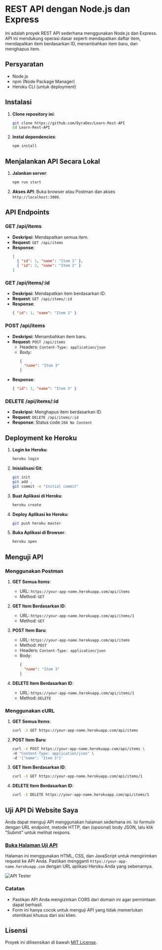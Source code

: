 # REST API dengan Node.js dan Express

Ini adalah proyek REST API sederhana menggunakan Node.js dan Express. API ini mendukung operasi dasar seperti mendapatkan daftar item, mendapatkan item berdasarkan ID, menambahkan item baru, dan menghapus item.

## Persyaratan

- Node.js
- npm (Node Package Manager)
- Heroku CLI (untuk deployment)

## Instalasi

1. **Clone repository ini**:
    ```bash
    git clone https://github.com/DyraDev/Learn-Rest-API
    cd Learn-Rest-API
    ```

2. **Instal dependencies**:
    ```bash
    npm install
    ```

## Menjalankan API Secara Lokal

1. **Jalankan server**:
    ```bash
    npm run start
    ```

2. **Akses API**:
    Buka browser atau Postman dan akses `http://localhost:3000`.


## API Endpoints

### GET /api/items

- **Deskripsi**: Mendapatkan semua item.
- **Request**: `GET /api/items`
- **Response**:
    ```json
    [
      { "id": 1, "name": "Item 1" },
      { "id": 2, "name": "Item 2" }
    ]
    ```

### GET /api/items/:id

- **Deskripsi**: Mendapatkan item berdasarkan ID.
- **Request**: `GET /api/items/:id`
- **Response**:
    ```json
    { "id": 1, "name": "Item 1" }
    ```

### POST /api/items

- **Deskripsi**: Menambahkan item baru.
- **Request**: `POST /api/items`
    - Headers: `Content-Type: application/json`
    - Body:
        ```json
        {
          "name": "Item 3"
        }
        ```
- **Response**:
    ```json
    { "id": 3, "name": "Item 3" }
    ```

### DELETE /api/items/:id

- **Deskripsi**: Menghapus item berdasarkan ID.
- **Request**: `DELETE /api/items/:id`
- **Response**: Status code `204 No Content`

## Deployment ke Heroku

1. **Login ke Heroku**:
    ```bash
    heroku login
    ```

2. **Inisialisasi Git**:
    ```bash
    git init
    git add .
    git commit -m "Initial commit"
    ```

3. **Buat Aplikasi di Heroku**:
    ```bash
    heroku create
    ```

4. **Deploy Aplikasi ke Heroku**:
    ```bash
    git push heroku master
    ```

5. **Buka Aplikasi di Browser**:
    ```bash
    heroku open
    ```

## Menguji API

### Menggunakan Postman

1. **GET Semua Items**:
    - URL: `https://your-app-name.herokuapp.com/api/items`
    - Method: `GET`

2. **GET Item Berdasarkan ID**:
    - URL: `https://your-app-name.herokuapp.com/api/items/1`
    - Method: `GET`

3. **POST Item Baru**:
    - URL: `https://your-app-name.herokuapp.com/api/items`
    - Method: `POST`
    - Headers: `Content-Type: application/json`
    - Body:
        ```json
        {
          "name": "Item 3"
        }
        ```

4. **DELETE Item Berdasarkan ID**:
    - URL: `https://your-app-name.herokuapp.com/api/items/1`
    - Method: `DELETE`

### Menggunakan cURL

1. **GET Semua Items**:
    ```bash
    curl -X GET https://your-app-name.herokuapp.com/api/items
    ```

2. **POST Item Baru**:
    ```bash
    curl -X POST https://your-app-name.herokuapp.com/api/items \
    -H "Content-Type: application/json" \
    -d '{"name": "Item 3"}'
    ```

3. **GET Item Berdasarkan ID**:
    ```bash
    curl -X GET https://your-app-name.herokuapp.com/api/items/1
    ```

4. **DELETE Item Berdasarkan ID**:
    ```bash
    curl -X DELETE https://your-app-name.herokuapp.com/api/items/1
    ```
## Uji API Di Website Saya

Anda dapat menguji API menggunakan halaman sederhana ini. Isi formulir dengan URL endpoint, metode HTTP, dan (opsional) body JSON, lalu klik "Submit" untuk melihat respons.

### [Buka Halaman Uji API](https://dyradev.github.io/Website-Test-API/)

Halaman ini menggunakan HTML, CSS, dan JavaScript untuk mengirimkan request ke API Anda. Pastikan mengganti `https://your-app-name.herokuapp.com` dengan URL aplikasi Heroku Anda yang sebenarnya.

![API Tester](https://dyradev.github.io/Website-Test-API/Screenshot_2024-05-19-14-45-19-56.jpg)

### Catatan

- Pastikan API Anda mengizinkan CORS dari domain ini agar permintaan dapat berhasil.
- Form ini hanya cocok untuk menguji API yang tidak memerlukan otentikasi khusus dari sisi klien.

## Lisensi

Proyek ini dilisensikan di bawah [MIT License](LICENSE).
